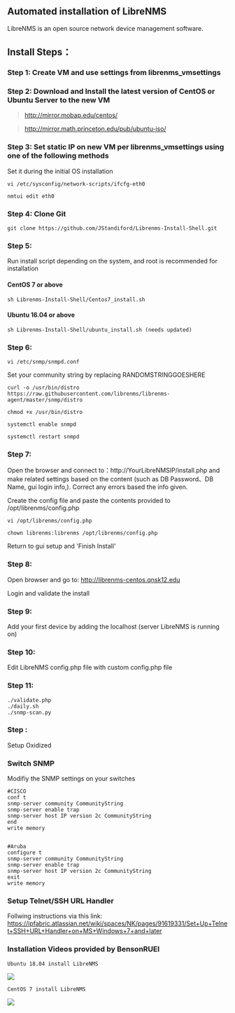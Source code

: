 ## Automated installation of LibreNMS
LibreNMS is an open source network device management software.

## Install Steps：

### Step 1: Create VM and use settings from librenms_vmsettings


### Step 2: Download and Install the latest version of CentOS or Ubuntu Server to the new VM
   > http://mirror.mobap.edu/centos/
   
   > http://mirror.math.princeton.edu/pub/ubuntu-iso/
   
   
### Step 3: Set static IP on new VM per librenms_vmsettings using one of the following methods

Set it during the initial OS installation

    vi /etc/sysconfig/network-scripts/ifcfg-eth0
    
    nmtui edit eth0

### Step 4: Clone Git 
    git clone https://github.com/JStandiford/Librenms-Install-Shell.git


### Step 5:
Run install script depending on the system, and root is recommended for installation
  
  
#### CentOS 7 or above
  
    sh Librenms-Install-Shell/Centos7_install.sh
  
#### Ubuntu 16.04 or above  

    sh Librenms-Install-Shell/ubuntu_install.sh (needs updated)


### Step 6:
    vi /etc/snmp/snmpd.conf
Set your community string by replacing RANDOMSTRINGGOESHERE
   
    curl -o /usr/bin/distro https://raw.githubusercontent.com/librenms/librenms-agent/master/snmp/distro
   
    chmod +x /usr/bin/distro
   
    systemctl enable snmpd
   
    systemctl restart snmpd
      
      
### Step 7:
Open the browser and connect to：http://YourLibreNMSIP/install.php  and make related settings based on the content (such as DB Password、DB Name, gui login info,).  Correct any errors based the info given.  

Create the config file and paste the contents provided to /opt/librenms/config.php

    vi /opt/librenms/config.php

    chown librenms:librenms /opt/librenms/config.php
    
Return to gui setup and 'Finish Install'


### Step 8:
Open browser and go to: http://librenms-centos.qnsk12.edu

Login and validate the install



### Step 9:
Add your first device by adding the localhost (server LibreNMS is running on) 


### Step 10:
Edit LibreNMS config.php file with custom config.php file


### Step 11:
    ./validate.php
    ./daily.sh
    ./snmp-scan.py


### Step : 
Setup Oxidized


### Switch SNMP 
Modifiy the SNMP settings on your switches

    #CISCO
    conf t
    snmp-server community CommunityString
    snmp-server enable trap 
    snmp-server host IP version 2c CommunityString
    end
    write memory 


    #Aruba
    configure t
    snmp-server community CommunityString
    snmp-server enable trap 
    snmp-server host IP version 2c CommunityString
    exit
    write memory
    
    
### Setup Telnet/SSH URL Handler
Follwing instructions via this link:  https://ipfabric.atlassian.net/wiki/spaces/NK/pages/91619331/Set+Up+Telnet+SSH+URL+Handler+on+MS+Windows+7+and+later




### Installation Videos provided by BensonRUEI
    Ubuntu 18.04 install LibreNMS
[![](http://img.youtube.com/vi/PDYOwL5pDG8/0.jpg)](http://www.youtube.com/watch?v=PDYOwL5pDG8 "")
    
    CentOS 7 install LibreNMS
[![](http://img.youtube.com/vi/UxsgXax2wBE/0.jpg)](http://www.youtube.com/watch?v=UxsgXax2wBE "")
